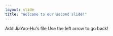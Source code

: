 ```yaml
---
layout: slide
title: "Welcome to our second slide!"
---
```

Add JiaYao-Hu's file
Use the left arrow to go back!
